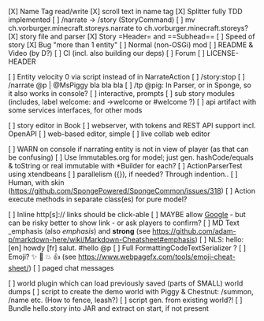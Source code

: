 
[X] Name Tag read/write
[X] scroll text in name tag
[X] Splitter fully TDD implemented
[ ] /narrate -> /story (StoryCommand)
[ ] mv ch.vorburger.minecraft.storeys.narrate to ch.vorburger.minecraft.storeys?
[X] story file and parser
[X] Story =Header= and ==Subhead==
[ ] Speed of story
[X] Bug "more than 1 entity"
[ ] Normal (non-OSGi) mod
[ ] README & Video (by D?)
[ ] CI (incl. also building our deps)
[ ] Forum
[ ] LICENSE-HEADER

[ ] Entity velocity 0 via script instead of in NarrateAction
[ ] /story:stop
[ ] /narrate @p | @MsPiggy bla bla bla
[ ] /tp @pig: In Parser, or in Sponge, so it also works in console?
[ ] interactive, prompts
[ ] sub story modules (includes, label welcome: and ->welcome or #welcome ?)
[ ] api artifact with some services interfaces, for other mods

[ ] story editor in Book
[ ] webserver, with tokens and REST API support incl. OpenAPI
[ ] web-based editor, simple
[ ] live collab web editor

[ ] WARN on console if narrating entity is not in view of player (as that can be confusing)
[ ] Use Immutables.org for model; just gen. hashCode/equals & toString or real immutable with *Builder for each?
[ ] ActionParserTest using xtendbeans
[ ] parallelism ({}), if needed?  Through indention..
[ ] Human, with skin (https://github.com/SpongePowered/SpongeCommon/issues/318)
[ ] Action execute methods in separate class(es) for pure model?

[ ] Inline http[s]:// links should be click-able
[ ] MAYBE allow [Google](https://www.google.com) - but can be risky  better to show link - or ask players to confirm?
[ ] MD Text _emphasis (also *emphasis*) and **strong** (see https://github.com/adam-p/markdown-here/wiki/Markdown-Cheatsheet#emphasis)
[ ] NLS: hello: [en] howdy [fr] salut.  #hello @p
[ ] Full FormattingCodeTextSerializer ?
[ ] Emoji? :sparkles: :camel: :boom: :+1: (see https://www.webpagefx.com/tools/emoji-cheat-sheet/)
[ ] paged chat messages

[ ] world plugin which can load previously saved (parts of SMALL) world dumps
[ ] script to create the demo world with Piggy & Chestnut: /summon, /name etc. (How to fence, leash?)
[ ] script gen. from existing world?!
[ ] Bundle hello.story into JAR and extract on start, if not present
